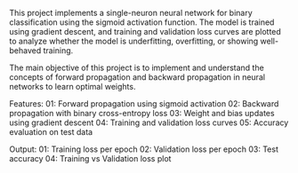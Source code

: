 This project implements a single-neuron neural network for binary classification using the sigmoid activation function. The model is trained using gradient descent, and training and validation loss curves are plotted to analyze whether the model is underfitting, overfitting, or showing well-behaved training.

The main objective of this project is to implement and understand the concepts of forward propagation and backward propagation in neural networks to learn optimal weights.

Features:
01: Forward propagation using sigmoid activation
02: Backward propagation with binary cross-entropy loss
03: Weight and bias updates using gradient descent
04: Training and validation loss curves
05: Accuracy evaluation on test data

Output:
01: Training loss per epoch
02: Validation loss per epoch
03: Test accuracy
04: Training vs Validation loss plot
